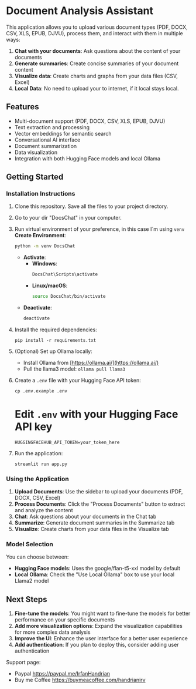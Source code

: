 # Document Analysis Assistant

This application allows you to upload various document types (PDF, DOCX, CSV, XLS, EPUB, DJVU), process them, and interact with them in multiple ways:

1. **Chat with your documents**: Ask questions about the content of your documents
2. **Generate summaries**: Create concise summaries of your document content
3. **Visualize data**: Create charts and graphs from your data files (CSV, Excel)
4. **Local Data**: No need to upload your to internet, if it local stays local.

## Features

- Multi-document support (PDF, DOCX, CSV, XLS, EPUB, DJVU)
- Text extraction and processing
- Vector embeddings for semantic search
- Conversational AI interface
- Document summarization
- Data visualization
- Integration with both Hugging Face models and local Ollama


## Getting Started

### Installation Instructions

1. Clone this repository. Save all the files to your project directory.
2. Go to your dir "DocsChat" in your computer.
3. Run virtual environment of your preference, in this case I´m using `venv`
   **Create Environment**:
    ```sh
    python -m venv DocsChat
    ```
    - **Activate**:
      - **Windows**:
        ```sh
        DocsChat\Scripts\activate
        ```
      - **Linux/macOS**:
        ```sh
        source DocsChat/bin/activate
        ```
    - **Deactivate**:
      ```sh
      deactivate

4. Install the required dependencies:

    ```shellscript
    pip install -r requirements.txt
    ```


5. (Optional) Set up Ollama locally:

    - Install Ollama from [https://ollama.ai/](https://ollama.ai/)
    - Pull the llama3 model: `ollama pull llama3`

6. Create a `.env` file with your Hugging Face API token:

    ```shellscript
    cp .env.example .env
    ```
    # Edit `.env` with your Hugging Face API key

    ```plaintext
    HUGGINGFACEHUB_API_TOKEN=your_token_here
    ```


7. Run the application:

    ```shellscript
    streamlit run app.py
    ```




### Using the Application

1. **Upload Documents**: Use the sidebar to upload your documents (PDF, DOCX, CSV, Excel)
2. **Process Documents**: Click the "Process Documents" button to extract and analyze the content
3. **Chat**: Ask questions about your documents in the Chat tab
4. **Summarize**: Generate document summaries in the Summarize tab
5. **Visualize**: Create charts from your data files in the Visualize tab


### Model Selection

You can choose between:

- **Hugging Face models**: Uses the google/flan-t5-xxl model by default
- **Local Ollama**: Check the "Use Local Ollama" box to use your local Llama2 model

## Next Steps

1. **Fine-tune the models**: You might want to fine-tune the models for better performance on your specific documents
2. **Add more visualization options**: Expand the visualization capabilities for more complex data analysis
3. **Improve the UI**: Enhance the user interface for a better user experience
4. **Add authentication**: If you plan to deploy this, consider adding user authentication

Support page:
- Paypal https://paypal.me/IrfanHandrian
- Buy me Coffee https://buymeacoffee.com/handrianirv
